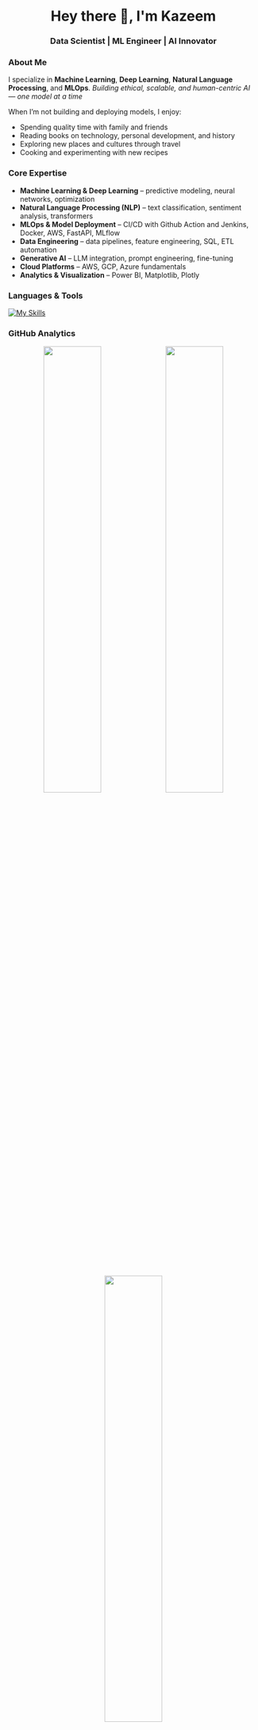 <h1 align="center">Hey there 👋, I'm Kazeem</h1>
<h3 align="center">Data Scientist | ML Engineer | AI Innovator</h3>


### About Me 
I specialize in **Machine Learning**, **Deep Learning**, **Natural Language Processing**, and **MLOps**. *Building ethical, scalable, and human-centric AI — one model at a time*
 
When I’m not building and deploying models, I enjoy:
- Spending quality time with family and friends   
- Reading books on technology, personal development, and history   
- Exploring new places and cultures through travel  
- Cooking and experimenting with new recipes  


### Core Expertise
- **Machine Learning & Deep Learning** – predictive modeling, neural networks, optimization  
- **Natural Language Processing (NLP)** – text classification, sentiment analysis, transformers  
- **MLOps & Model Deployment** – CI/CD with Github Action and Jenkins, Docker, AWS, FastAPI, MLflow  
- **Data Engineering** – data pipelines, feature engineering, SQL, ETL automation  
- **Generative AI** – LLM integration, prompt engineering, fine-tuning  
- **Cloud Platforms** – AWS, GCP, Azure fundamentals  
- **Analytics & Visualization** – Power BI, Matplotlib, Plotly  


### Languages & Tools
[![My Skills](https://skillicons.dev/icons?i=python,pytorch,tensorflow,docker,fastapi,git,mysql,mongodb,linux,aws,html,css,javascript&theme=dark)](https://skillicons.dev)


### GitHub Analytics
<p align="center">
  <img width="48%" src="https://github-readme-stats.vercel.app/api?username=Kazeem-Bello&show_icons=true&theme=tokyonight" />
  <img width="48%" src="https://github-readme-streak-stats.herokuapp.com/?user=Kazeem-Bello&theme=tokyonight" />
  <img width="48%" src="https://github-readme-stats.vercel.app/api/top-langs/?username=Kazeem-Bello&layout=compact&theme=tokyonight" />
</p>


### Connect with Me
<p align="center">
  <a href="https://www.linkedin.com/in/kazeembello/" target="_blank"><img src="https://skillicons.dev/icons?i=linkedin" width="40" height="40" /></a>
  <a href="https://x.com/talinum_b?s=11" target="_blank"><img src="https://skillicons.dev/icons?i=twitter" width="40" height="40" /></a>
  <a href="mailto:bel.kazeem@gmail.com" target="_blank"><img src="https://cdn-icons-png.flaticon.com/512/732/732200.png" width="40" height="40" /></a>
</p>


**“Building ethical, scalable, and human-centric AI — one model at a time.”**
